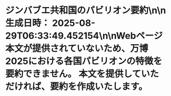# ジンバブエ共和国のパビリオン要約\n\n**生成日時：** 2025-08-29T06:33:49.452154\n\nWebページ本文が提供されていないため、万博2025における各国パビリオンの特徴を要約できません。  本文を提供していただければ、要約を作成いたします。